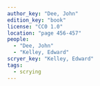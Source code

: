 ```yaml
---
author_key: "Dee, John"
edition_key: "book"
license: "CC0 1.0"
location: "page 456-457"
people:
  - "Dee, John"
  - "Kelley, Edward"
scryer_key: "Kelley, Edward"
tags:
  - scrying
---
```

